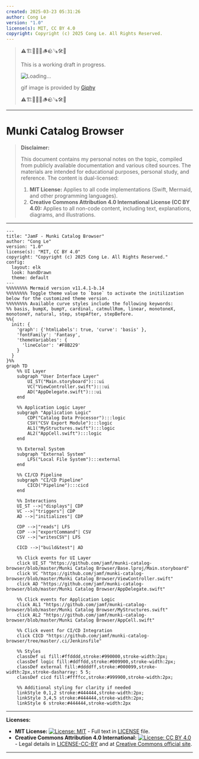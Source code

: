 ```yaml
---
created: 2025-03-23 05:31:26
author: Cong Le
version: "1.0"
license(s): MIT, CC BY 4.0
copyright: Copyright (c) 2025 Cong Le. All Rights Reserved.
---
```


> ⚠️🏗️🚧🦺🧱🪵🪨🪚🛠️👷
> 
> This is a working draft in progress.
> 
> ![Loading...](https://media3.giphy.com/media/v1.Y2lkPTc5MGI3NjExeGNsOXdrYjc0ZWFteWI4eGx5anAzaW5iZjRmd3F4NGpueTVudHFjNSZlcD12MV9pbnRlcm5hbF9naWZfYnlfaWQmY3Q9Zw/ZO9b1ntYVJmjZlsWlm/giphy.gif)
> 
> gif image is provided by [Giphy](https://giphy.com)
> 
> ⚠️🏗️🚧🦺🧱🪵🪨🪚🛠️👷

----



# Munki Catalog Browser
> **Disclaimer:**
>
> This document contains my personal notes on the topic,
> compiled from publicly available documentation and various cited sources.
> The materials are intended for educational purposes, personal study, and reference.
> The content is dual-licensed:
> 1. **MIT License:** Applies to all code implementations (Swift, Mermaid, and other programming languages).
> 2. **Creative Commons Attribution 4.0 International License (CC BY 4.0):** Applies to all non-code content, including text, explanations, diagrams, and illustrations.
---



```mermaid
---
title: "JamF - Munki Catalog Browser"
author: "Cong Le"
version: "1.0"
license(s): "MIT, CC BY 4.0"
copyright: "Copyright (c) 2025 Cong Le. All Rights Reserved."
config:
  layout: elk
  look: handDrawn
  theme: default
---
%%%%%%%% Mermaid version v11.4.1-b.14
%%%%%%%% Toggle theme value to `base` to activate the initilization below for the customized theme version.
%%%%%%%% Available curve styles include the following keywords:
%% basis, bumpX, bumpY, cardinal, catmullRom, linear, monotoneX, monotoneY, natural, step, stepAfter, stepBefore.
%%{
  init: {
    'graph': {'htmlLabels': true, 'curve': 'basis' },
    'fontFamily': 'Fantasy',
    'themeVariables': {
      'lineColor': '#F8B229'
    }
  }
}%%
graph TD
    %% UI Layer
    subgraph "User Interface Layer"
        UI_ST("Main.storyboard"):::ui
        VC("ViewController.swift"):::ui
        AD("AppDelegate.swift"):::ui
    end

    %% Application Logic Layer
    subgraph "Application Logic"
        CDP("Catalog Data Processor"):::logic
        CSV("CSV Export Module"):::logic
        AL1("MyStructures.swift"):::logic
        AL2("AppCell.swift"):::logic
    end

    %% External System
    subgraph "External System"
        LFS("Local File System"):::external
    end

    %% CI/CD Pipeline
    subgraph "CI/CD Pipeline"
        CICD("Pipeline"):::cicd
    end

    %% Interactions
    UI_ST -->|"displays"| CDP
    VC -->|"triggers"| CDP
    AD -->|"initializes"| CDP

    CDP -->|"reads"| LFS
    CDP -->|"exportCommand"| CSV
    CSV -->|"writesCSV"| LFS

    CICD -->|"build&test"| AD

    %% Click events for UI Layer
    click UI_ST "https://github.com/jamf/munki-catalog-browser/blob/master/Munki Catalog Browser/Base.lproj/Main.storyboard"
    click VC "https://github.com/jamf/munki-catalog-browser/blob/master/Munki Catalog Browser/ViewController.swift"
    click AD "https://github.com/jamf/munki-catalog-browser/blob/master/Munki Catalog Browser/AppDelegate.swift"

    %% Click events for Application Logic
    click AL1 "https://github.com/jamf/munki-catalog-browser/blob/master/Munki Catalog Browser/MyStructures.swift"
    click AL2 "https://github.com/jamf/munki-catalog-browser/blob/master/Munki Catalog Browser/AppCell.swift"

    %% Click event for CI/CD Integration
    click CICD "https://github.com/jamf/munki-catalog-browser/tree/master/.ci/Jenkinsfile"

    %% Styles
    classDef ui fill:#ffdddd,stroke:#990000,stroke-width:2px;
    classDef logic fill:#ddffdd,stroke:#009900,stroke-width:2px;
    classDef external fill:#ddddff,stroke:#000099,stroke-width:2px,stroke-dasharray: 5 5;
    classDef cicd fill:#ffffcc,stroke:#999900,stroke-width:2px;
    
    %% Additional styling for clarity if needed
    linkStyle 0,1,2 stroke:#444444,stroke-width:2px;
    linkStyle 3,4,5 stroke:#444444,stroke-width:2px;
    linkStyle 6 stroke:#444444,stroke-width:2px

```



---
**Licenses:**

- **MIT License:**  [![License: MIT](https://img.shields.io/badge/License-MIT-yellow.svg)](LICENSE) - Full text in [LICENSE](LICENSE) file.
- **Creative Commons Attribution 4.0 International:** [![License: CC BY 4.0](https://licensebuttons.net/l/by/4.0/88x31.png)](LICENSE-CC-BY) - Legal details in [LICENSE-CC-BY](LICENSE-CC-BY) and at [Creative Commons official site](http://creativecommons.org/licenses/by/4.0/).

---
